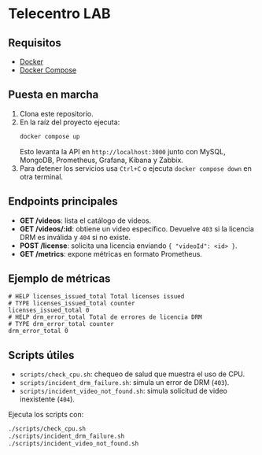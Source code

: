 # Telecentro LAB

## Requisitos
- [Docker](https://docs.docker.com/get-docker/)
- [Docker Compose](https://docs.docker.com/compose/install/)

## Puesta en marcha
1. Clona este repositorio.
2. En la raíz del proyecto ejecuta:
   ```bash
   docker compose up
   ```
   Esto levanta la API en `http://localhost:3000` junto con MySQL, MongoDB, Prometheus, Grafana, Kibana y Zabbix.
3. Para detener los servicios usa `Ctrl+C` o ejecuta `docker compose down` en otra terminal.

## Endpoints principales
- **GET /videos**: lista el catálogo de videos.
- **GET /videos/:id**: obtiene un video específico. Devuelve `403` si la licencia DRM es inválida y `404` si no existe.
- **POST /license**: solicita una licencia enviando `{ "videoId": <id> }`.
- **GET /metrics**: expone métricas en formato Prometheus.

## Ejemplo de métricas
```text
# HELP licenses_issued_total Total licenses issued
# TYPE licenses_issued_total counter
licenses_issued_total 0
# HELP drm_error_total Total de errores de licencia DRM
# TYPE drm_error_total counter
drm_error_total 0
```

## Scripts útiles
- `scripts/check_cpu.sh`: chequeo de salud que muestra el uso de CPU.
- `scripts/incident_drm_failure.sh`: simula un error de DRM (`403`).
- `scripts/incident_video_not_found.sh`: simula solicitud de video inexistente (`404`).

Ejecuta los scripts con:
```bash
./scripts/check_cpu.sh
./scripts/incident_drm_failure.sh
./scripts/incident_video_not_found.sh
```

